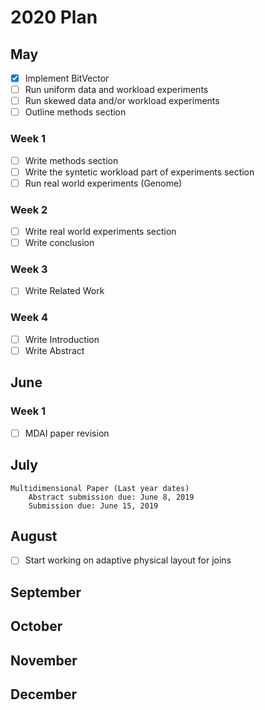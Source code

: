 # 2020 Plan
## May

- [x] Implement BitVector
- [ ] Run uniform data and workload experiments
- [ ] Run skewed data and/or workload experiments
- [ ] Outline methods section

### Week 1

- [ ] Write methods section
- [ ] Write the syntetic workload part of experiments section
- [ ] Run real world experiments (Genome)

### Week 2

- [ ] Write real world experiments section
- [ ] Write conclusion

### Week 3

- [ ] Write Related Work

### Week 4

- [ ] Write Introduction
- [ ] Write Abstract

## June
### Week 1

- [ ] MDAI paper revision

## July
	Multidimensional Paper (Last year dates)
		Abstract submission due: June 8, 2019
		Submission due: June 15, 2019

## August

- [ ] Start working on adaptive physical layout for joins

## September
## October
## November
## December
